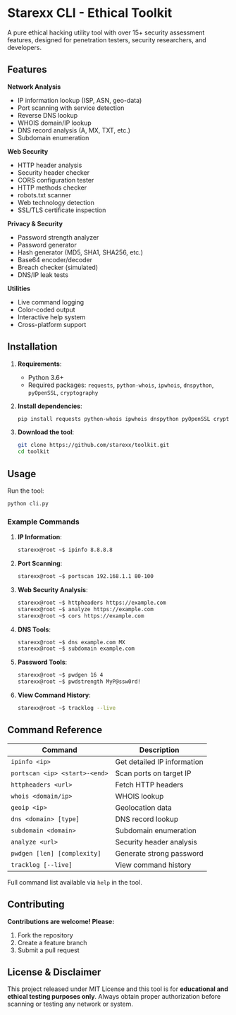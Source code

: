# Starexx CLI  - Ethical Toolkit
A pure ethical hacking utility tool with over 15+ security assessment features, designed for penetration testers, security researchers, and developers.

## Features

**Network Analysis**
- IP information lookup (ISP, ASN, geo-data)
- Port scanning with service detection
- Reverse DNS lookup
- WHOIS domain/IP lookup
- DNS record analysis (A, MX, TXT, etc.)
- Subdomain enumeration

**Web Security**
- HTTP header analysis
- Security header checker
- CORS configuration tester
- HTTP methods checker
- robots.txt scanner
- Web technology detection
- SSL/TLS certificate inspection

**Privacy & Security**
- Password strength analyzer
- Password generator
- Hash generator (MD5, SHA1, SHA256, etc.)
- Base64 encoder/decoder
- Breach checker (simulated)
- DNS/IP leak tests

**Utilities**
- Live command logging
- Color-coded output
- Interactive help system
- Cross-platform support

## Installation

1. **Requirements**:
   - Python 3.6+
   - Required packages: `requests`, `python-whois`, `ipwhois`, `dnspython`, `pyOpenSSL`, `cryptography`

2. **Install dependencies**:
   ```bash
   pip install requests python-whois ipwhois dnspython pyOpenSSL cryptography
   ```

3. **Download the tool**:
   ```bash
   git clone https://github.com/starexx/toolkit.git
   cd toolkit
   ```

## Usage

Run the tool:
```bash
python cli.py
```

### Example Commands

1. **IP Information**:
   ```bash
   starexx@root ~$ ipinfo 8.8.8.8
   ```

2. **Port Scanning**:
   ```bash
   starexx@root ~$ portscan 192.168.1.1 80-100
   ```

3. **Web Security Analysis**:
   ```bash
   starexx@root ~$ httpheaders https://example.com
   starexx@root ~$ analyze https://example.com
   starexx@root ~$ cors https://example.com
   ```

4. **DNS Tools**:
   ```bash
   starexx@root ~$ dns example.com MX
   starexx@root ~$ subdomain example.com
   ```

5. **Password Tools**:
   ```bash
   starexx@root ~$ pwdgen 16 4
   starexx@root ~$ pwdstrength MyP@ssw0rd!
   ```

6. **View Command History**:
   ```bash
   starexx@root ~$ tracklog --live
   ```

## Command Reference

| Command | Description |
|---------|-------------|
| `ipinfo <ip>` | Get detailed IP information |
| `portscan <ip> <start>-<end>` | Scan ports on target IP |
| `httpheaders <url>` | Fetch HTTP headers |
| `whois <domain/ip>` | WHOIS lookup |
| `geoip <ip>` | Geolocation data |
| `dns <domain> [type]` | DNS record lookup |
| `subdomain <domain>` | Subdomain enumeration |
| `analyze <url>` | Security header analysis |
| `pwdgen [len] [complexity]` | Generate strong password |
| `tracklog [--live]` | View command history |

Full command list available via `help` in the tool.

## Contributing

**Contributions are welcome! Please:**
1. Fork the repository
2. Create a feature branch
3. Submit a pull request

## License & Disclaimer
This project released under MIT License and this tool is for **educational and ethical testing purposes only**. Always obtain proper authorization before scanning or testing any network or system.
